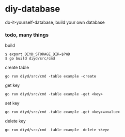 # diy-database
do-it-yourself-database, build your own database

### <wip> todo, many things

build
```
$ export DIYD_STORAGE_DIR=$PWD
$ go build diyd/src/cmd
```

create table
```
go run diyd/src/cmd -table example -create
```

get key
```
go run diyd/src/cmd -table example -get <key>
```

set key
```
go run diyd/src/cmd -table example -get <key>=<value>
```

delete key
```
go run diyd/src/cmd -table example -delete <key>
```